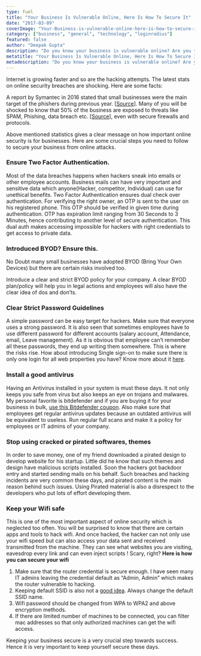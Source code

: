 ```yaml
---
type: fuel
title: "Your Business Is Vulnerable Online, Here Is How To Secure It"
date: "2017-03-09"
coverImage: "Your-Business-is-vulnerable-online-here-is-how-to-secure-it.jpg"
category: ["business", "general", "technology", "loginradius"]
featured: false
author: "Deepak Gupta"
description: "Do you know your business is vulnerable online? Are you taking much needed security measurements? Here are the most essential security tips for your business."
metatitle: "Your Business Is Vulnerable Online, Here Is How To Secure It"
metadescription: "Do you know your business is vulnerable online? Are you taking much needed security measurements? Here are the most essential security tips for your business."
---
```


Internet is growing faster and so are the hacking attempts. The latest stats on online security breaches are shocking. Here are some facts:

A report by Symantec in 2016 stated that small businesses were the main target of the phishers during previous year. \[[Source](https://www.symantec.com/content/dam/symantec/docs/infographics/istr-attackers-strike-large-business-en.pdf)\]. Many of you will be shocked to know that 50% of the business are exposed to threats like SPAM, Phishing, data breach etc. \[[Source](https://www.helpnetsecurity.com/2017/03/02/email-iot-security-issues/)\], even with secure firewalls and protocols.

Above mentioned statistics gives a clear message on how important online security is for businesses. Here are some crucial steps you need to follow to secure your business from online attacks.

### **Ensure Two Factor Authentication.**

Most of the data breaches happens when hackers sneak into emails or other employee accounts. Business mails can have very important and sensitive data which anyone(Hacker, competitor, Individual) can use for unethical benefits. Two Factor Authentication ensures dual check over authentication. For verifying the right owner, an OTP is sent to the user on his registered phone. This OTP should be verified in given time during authentication. OTP has expiration limit ranging from 30 Seconds to 3 Minutes, hence contributing to another level of secure authentication. This dual auth makes accessing impossible for hackers with right credentials to get access to private data.

### **Introduced BYOD? Ensure this.**

No Doubt many small businesses have adopted BYOD (Bring Your Own Devices) but there are certain risks involved too.

Introduce a clear and strict BYOD policy for your company. A clear BYOD plan/policy will help you in legal actions and employees will also have the clear idea of dos and don’ts.

### **Clear** **Strict Password Guidelines**

A simple password can be easy target for hackers. Make sure that everyone uses a strong password. It is also seen that sometimes employees have to use different password for different accounts (salary account, Attendance, email, Leave management). As it is obvious that employee can’t remember all these passwords, they end up writing them somewhere. This is where the risks rise. How about introducing Single sign-on to make sure there is only one login for all web properties you have? Know more about it [here](https://www.loginradius.com/single-sign-on/).

### **Install a good antivirus**

Having an Antivirus installed in your system is must these days. It not only keeps you safe from virus but also keeps an eye on trojans and malwares. My personal favorite is bitdefender and if you are buying it for your business in bulk, [use this Bitdefender coupon](https://antivirusinsider.com/bitdefender-coupon-codes-review/). Also make sure that employees get regular antivirus updates because an outdated antivirus will be equivalent to useless. Run regular full scans and make it a policy for employees or IT admins of your company.

### **Stop using cracked or pirated softwares, themes**

In order to save money, one of my friend downloaded a pirated design to develop website for his startup. Little did he know that such themes and design have malicious scripts installed. Soon the hackers got backdoor entry and started sending mails on his behalf. Such breaches and hacking incidents are very common these days, and pirated content is the main reason behind such issues. Using Pirated material is also a disrespect to the developers who put lots of effort developing them.

### **Keep your Wifi safe**

This is one of the most important aspect of online security which is neglected too often. You will be surprised to know that there are certain apps and tools to hack wifi. And once hacked, the hacker can not only use your wifi speed but can also access your data sent and received transmitted from the machine. They can see what websites you are visiting, eavesdrop every link and can even inject scripts ! Scary, right? **Here is how you can secure your wifi**

1. Make sure that the router credential is secure enough. I have seen many IT admins leaving the credential default as “Admin, Admin” which makes the router vulnerable to hacking.
2. Keeping default SSID is also not a [good idea](http://securityaffairs.co/wordpress/36211/hacking/wi-fi-ssid-dos-flaw.html). Always change the default SSID name.
3. Wifi password should be changed from WPA to WPA2 and above encryption methods.
4. If there are limited number of machines to be connected, you can filter mac addresses so that only authorized machines can get the wifi access.

Keeping your business secure is a very crucial step towards success. Hence it is very important to keep yourself secure these days.
